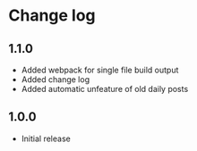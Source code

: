 # Change log #

## 1.1.0 ##

- Added webpack for single file build output
- Added change log
- Added automatic unfeature of old daily posts

## 1.0.0 ##

- Initial release